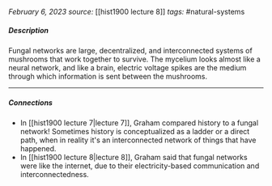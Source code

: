 *February 6, 2023*
*source:* [[hist1900 lecture 8]]
*tags:* #natural-systems 

##### Description
Fungal networks are large, decentralized, and interconnected systems of mushrooms that work together to survive. The mycelium looks almost like a neural network, and like a brain, electric voltage spikes are the medium through which information is sent between the mushrooms.

---

##### Connections
- In [[hist1900 lecture 7|lecture 7]], Graham compared history to a fungal network! Sometimes history is conceptualized as a ladder or a direct path, when in reality it's an interconnected network of things that have happened.
- In [[hist1900 lecture 8|lecture 8]], Graham said that fungal networks were like the internet, due to their electricity-based communication and interconnectedness.
